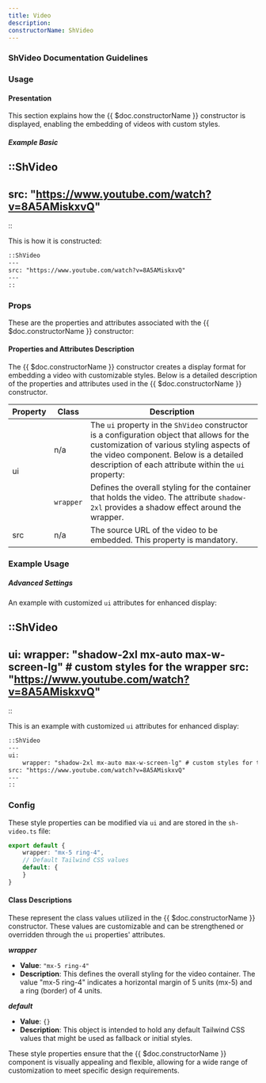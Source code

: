 ```yaml
---
title: Video
description:
constructorName: ShVideo
---
```


### ShVideo Documentation Guidelines

### Usage

#### Presentation
This section explains how the {{ $doc.constructorName }} constructor is displayed, enabling the embedding of videos with custom styles.

##### Example Basic

::ShVideo
---
src: "https://www.youtube.com/watch?v=8A5AMiskxvQ"
---
::

This is how it is constructed:

```md
::ShVideo
---
src: "https://www.youtube.com/watch?v=8A5AMiskxvQ"
---
::
```

### Props
These are the properties and attributes associated with the {{ $doc.constructorName }} constructor:

#### Properties and Attributes Description
The {{ $doc.constructorName }} constructor creates a display format for embedding a video with customizable styles. Below is a detailed description of the properties and attributes used in the {{ $doc.constructorName }} constructor.

<table>
  <thead>
    <tr>
      <th>Property</th>
      <th>Class</th>
      <th>Description</th>
    </tr>
  </thead>
  <tbody>
    <tr>
      <td rowspan="2">ui</td>
      <td>n/a</td>
      <td>The <code>ui</code> property in the <code>ShVideo</code> constructor is a configuration object that allows for the customization of various styling aspects of the video component. Below is a detailed description of each attribute within the <code>ui</code> property:</td>
    </tr>
    <tr>
      <td><code>wrapper</code></td>
      <td>Defines the overall styling for the container that holds the video. The attribute <code>shadow-2xl</code> provides a shadow effect around the wrapper.</td>
    </tr>
    <tr>
      <td>src</td>
      <td>n/a</td>
      <td>The source URL of the video to be embedded. This property is mandatory.</td>
    </tr>
  </tbody>
</table>

### Example Usage
##### Advanced Settings
An example with customized `ui` attributes for enhanced display:

::ShVideo
---
ui:
    wrapper: "shadow-2xl mx-auto max-w-screen-lg" # custom styles for the wrapper
src: "https://www.youtube.com/watch?v=8A5AMiskxvQ"
---
::

This is an example with customized `ui` attributes for enhanced display:

```md
::ShVideo
---
ui:
    wrapper: "shadow-2xl mx-auto max-w-screen-lg" # custom styles for the wrapper
src: "https://www.youtube.com/watch?v=8A5AMiskxvQ"
---
::
```

### Config
These style properties can be modified via `ui` and are stored in the `sh-video.ts` file:

```ts
export default {
    wrapper: "mx-5 ring-4",
    // Default Tailwind CSS values
    default: {
    }
}
```

#### Class Descriptions
These represent the class values utilized in the {{ $doc.constructorName }} constructor. These values are customizable and can be strengthened or overridden through the `ui` properties' attributes.

_**wrapper**_
*  **Value**: <code>"mx-5 ring-4"</code>
*  **Description**: This defines the overall styling for the video container. The value "mx-5 ring-4" indicates a horizontal margin of 5 units (mx-5) and a ring (border) of 4 units.

_**default**_
*  **Value**: <code>{}</code>
*  **Description**: This object is intended to hold any default Tailwind CSS values that might be used as fallback or initial styles.

These style properties ensure that the {{ $doc.constructorName }} component is visually appealing and flexible, allowing for a wide range of customization to meet specific design requirements.
